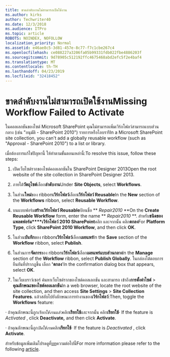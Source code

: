 ```yaml
---
title: ขาดลำดับงานไม่สามารถเปิดใช้งาน
ms.author: kirks
author: Techwriter40
ms.date: 12/3/2018
ms.audience: ITPro
ms.topic: article
ROBOTS: NOINDEX, NOFOLLOW
localization_priority: Normal
ms.assetid: e46ae8c5-3d81-457e-8c77-f7c1cbe267c4
ms.openlocfilehash: ce088227a3206fa05b99331fdb022fbe4886203f
ms.sourcegitcommit: 9d78905c512192ffc4675468abd2efc5f2e4baf4
ms.translationtype: MT
ms.contentlocale: th-TH
ms.lasthandoff: 04/23/2019
ms.locfileid: "32418452"
---
```

# <a name="missing-workflow-failed-to-activate"></a><span data-ttu-id="b71ff-102">ขาดลำดับงานไม่สามารถเปิดใช้งาน</span><span class="sxs-lookup"><span data-stu-id="b71ff-102">Missing Workflow Failed to Activate</span></span>

<span data-ttu-id="b71ff-103">ในคอลเลกชันของไซต์ Microsoft SharePoint คุณไม่สามารถเพิ่มเวิร์กโฟลว์สามารถแบบส่วนกลาง (เช่น "อนุมัติ - SharePoint 2010") รายการหรือไลบรารี</span><span class="sxs-lookup"><span data-stu-id="b71ff-103">In a Microsoft SharePoint site collection, you can't add a globally reusable workflow (such as "Approval - SharePoint 2010") to a list or library.</span></span>
  
<span data-ttu-id="b71ff-104">เมื่อต้องการแก้ไขปัญหานี้ ให้ทำตามขั้นตอนเหล่านี้:</span><span class="sxs-lookup"><span data-stu-id="b71ff-104">To resolve this issue, follow these steps:</span></span> 
  
1. <span data-ttu-id="b71ff-105">เปิดเว็บไซต์รากของไซต์คอลเลกชันใน SharePoint Designer 2013</span><span class="sxs-lookup"><span data-stu-id="b71ff-105">Open the root website of the site collection in SharePoint Designer 2013.</span></span>
  
2. <span data-ttu-id="b71ff-106">ภายใต้**วัตถุไซต์**เลือก**ลำดับงาน**</span><span class="sxs-lookup"><span data-stu-id="b71ff-106">Under **Site Objects**, select **Workflows**.</span></span> 
  
3. <span data-ttu-id="b71ff-107">ในส่วน**ใหม่**ของ ribbon**เวิร์กโฟลว์**เลือก**เวิร์กโฟลว์ Reusable**</span><span class="sxs-lookup"><span data-stu-id="b71ff-107">In the **New** section of the **Workflows** ribbon, select **Reusable Workflow**.</span></span> 
  
4. <span data-ttu-id="b71ff-108">บนแบบฟอร์ม**สร้างเวิร์กโฟลว์ Reusable**ป้อนชื่อ \*\* *Repair2010* \*\*</span><span class="sxs-lookup"><span data-stu-id="b71ff-108">On the **Create Reusable Workflow** form, enter the name \*\* *Repair2010* \*\*.</span></span> <span data-ttu-id="b71ff-109">สำหรับ**ชนิดของแพลตฟอร์ม\*\*\*\*เวิร์กโฟลว์ 2010 SharePoint**คลิก และจากนั้น คลิก**ตกลง**</span><span class="sxs-lookup"><span data-stu-id="b71ff-109">For **Platform Type**, click **SharePoint 2010 Workflow**, and then click **OK**.</span></span> 
  
1. <span data-ttu-id="b71ff-110">ในส่วน**บันทึก**ของ ribbon**เวิร์กโฟลว์**เลือก**เผยแพร่**</span><span class="sxs-lookup"><span data-stu-id="b71ff-110">In the **Save** section of the **Workflow** ribbon, select **Publish**.</span></span> 
  
2. <span data-ttu-id="b71ff-111">ในส่วนการ**จัดการ**ของ ribbon**เวิร์กโฟลว์**เลือก**เผยแพร่แบบส่วนกลาง**</span><span class="sxs-lookup"><span data-stu-id="b71ff-111">In the **Manage** section of the **Workflow** ribbon, select **Publish Globally**.</span></span> <span data-ttu-id="b71ff-112">ในกล่องโต้ตอบการยืนยันที่ปรากฏขึ้น เลือก **'ตกลง**'</span><span class="sxs-lookup"><span data-stu-id="b71ff-112">In the confirmation dialog box that appears, select **OK**.</span></span> 
  
3. <span data-ttu-id="b71ff-113">ในเว็บเบราว์เซอร์ ค้นหาเว็บไซต์รากของไซต์คอลเลกชัน และสามารถ เข้าถึง**การตั้งค่าไซต์** \> **คุณลักษณะของไซต์คอลเลกชัน**</span><span class="sxs-lookup"><span data-stu-id="b71ff-113">In a web browser, locate the root website of the site collection, and then access **Site Settings** \> **Site Collection Features**.</span></span> <span data-ttu-id="b71ff-114">แล้วสลับไปยังลักษณะการทำงานของ**เวิร์กโฟลว์**:</span><span class="sxs-lookup"><span data-stu-id="b71ff-114">Then, toggle the **Workflows** feature:</span></span> 
  
<span data-ttu-id="b71ff-115">· ถ้าคุณลักษณะนี้ถูก*เรียกใช้งานแล้ว*คลิก**เรียกใช้**และจากนั้น คลิก**เรียกใช้**</span><span class="sxs-lookup"><span data-stu-id="b71ff-115">· If the feature is  *Activated*  , click **Deactivate,** and then click **Activate**.</span></span> 
  
<span data-ttu-id="b71ff-116">· ถ้าคุณลักษณะนี้ถูก*ปิดใช้งาน*คลิก**เรียกใช้**</span><span class="sxs-lookup"><span data-stu-id="b71ff-116">· If the feature is  *Deactivated*  , click **Activate**.</span></span> 
  
<span data-ttu-id="b71ff-117">สำหรับข้อมูลเพิ่มเติมโปรดดูที่[บท](https://go.microsoft.com/fwlink/?linkid=2047770&amp;clcid=0x409)ความต่อไปนี้</span><span class="sxs-lookup"><span data-stu-id="b71ff-117">For more information please refer to the following [article](https://go.microsoft.com/fwlink/?linkid=2047770&amp;clcid=0x409).</span></span>
  

